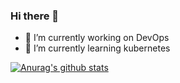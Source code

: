 ### Hi there 👋

<!--
**hellojukay/hellojukay** is a ✨ _special_ ✨ repository because its `README.md` (this file) appears on your GitHub profile.

Here are some ideas to get you started:

- 🔭 I’m currently working on ...
- 👯 I’m looking to collaborate on ...
- 🤔 I’m looking for help with ...
- 💬 Ask me about ...
- 📫 How to reach me: ...
- 😄 Pronouns: ...
- ⚡ Fun fact: ...
-->
- 🔭 I’m currently working on DevOps
- 🌱 I’m currently learning kubernetes

[![Anurag's github stats](https://github-readme-stats.vercel.app/api?username=hellojukay&show_icons=true)](https://github.com/anuraghazra/github-readme-stats)
